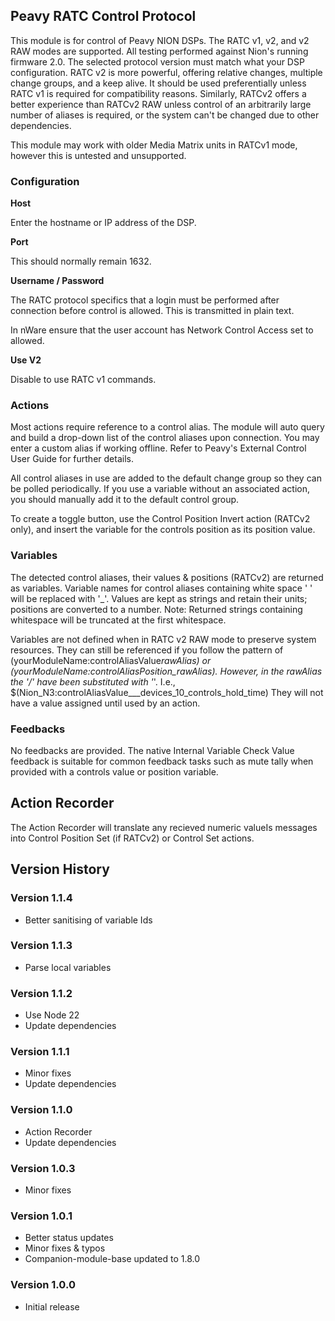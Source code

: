 ## Peavy RATC Control Protocol

This module is for control of Peavy NION DSPs. The RATC v1, v2, and v2 RAW modes are supported. All testing performed against Nion's running firmware 2.0. The selected protocol version must match what your DSP configuration. RATC v2 is more powerful, offering relative changes, multiple change groups, and a keep alive. It should be used preferentially unless RATC v1 is required for compatibility reasons. Similarly, RATCv2 offers a better experience than RATCv2 RAW unless control of an arbitrarily large number of aliases is required, or the system can't be changed due to other dependencies.

This module may work with older Media Matrix units in RATCv1 mode, however this is untested and unsupported.

### Configuration

**Host**

Enter the hostname or IP address of the DSP.

**Port**

This should normally remain 1632.

**Username / Password**

The RATC protocol specifics that a login must be performed after connection before control is allowed. This is transmitted in plain text.

In nWare ensure that the user account has Network Control Access set to allowed.

**Use V2**

Disable to use RATC v1 commands.

### Actions

Most actions require reference to a control alias. The module will auto query and build a drop-down list of the control aliases upon connection. You may enter a custom alias if working offline. Refer to Peavy's External Control User Guide for further details.

All control aliases in use are added to the default change group so they can be polled periodically. If you use a variable without an associated action, you should manually add it to the default control group.

To create a toggle button, use the Control Position Invert action (RATCv2 only), and insert the variable for the controls position as its position value.

### Variables

The detected control aliases, their values & positions (RATCv2) are returned as variables. Variable names for control aliases containing white space ' ' will be replaced with '\_'. Values are kept as strings and retain their units; positions are converted to a number. Note: Returned strings containing whitespace will be truncated at the first whitespace.

Variables are not defined when in RATC v2 RAW mode to preserve system resources. They can still be referenced if you follow the pattern of (yourModuleName:controlAliasValue*rawAlias) or (yourModuleName:controlAliasPosition_rawAlias). However, in the rawAlias the '/' have been substituted with '*'. I.e., $(Nion_N3:controlAliasValue\_\_\_devices_10_controls_hold_time)
They will not have a value assigned until used by an action.

### Feedbacks

No feedbacks are provided. The native Internal Variable Check Value feedback is suitable for common feedback tasks such as mute tally when provided with a controls value or position variable.

## Action Recorder

The Action Recorder will translate any recieved numeric valueIs messages into Control Position Set (if RATCv2) or Control Set actions.

## Version History

### Version 1.1.4

- Better sanitising of variable Ids

### Version 1.1.3

- Parse local variables

### Version 1.1.2

- Use Node 22
- Update dependencies

### Version 1.1.1

- Minor fixes
- Update dependencies

### Version 1.1.0

- Action Recorder
- Update dependencies

### Version 1.0.3

- Minor fixes

### Version 1.0.1

- Better status updates
- Minor fixes & typos
- Companion-module-base updated to 1.8.0

### Version 1.0.0

- Initial release
